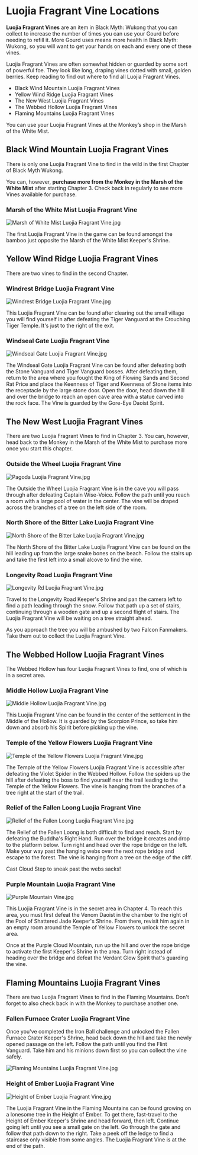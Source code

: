 # Luojia Fragrant Vine Locations

**Luojia Fragrant Vines** are an item in Black Myth: Wukong that you can collect to increase the number of times you can use your Gourd before needing to refill it. More Gourd uses means more health in Black Myth: Wukong, so you will want to get your hands on each and every one of these vines. 

Luojia Fragrant Vines are often somewhat hidden or guarded by some sort of powerful foe. They look like long, draping vines dotted with small, golden berries. Keep reading to find out where to find all Luojia Fragrant Vines. 

* Black Wind Mountain Luojia Fragrant Vines
* Yellow Wind Ridge Luojia Fragrant Vines
* The New West Luojia Fragrant Vines
* The Webbed Hollow Luojia Fragrant Vines
* Flaming Mountains Luojia Fragrant Vines

You can use your Luojia Fragrant Vines at the Monkey’s shop in the Marsh of the White Mist. 

## Black Wind Mountain Luojia Fragrant Vines

There is only one Luojia Fragrant Vine to find in the wild in the first Chapter of Black Myth Wukong. 

You can, however, **purchase more from the Monkey in the Marsh of the White Mist** after starting Chapter 3. Check back in regularly to see more Vines available for purchase. 

### Marsh of the White Mist Luojia Fragrant Vine

![Marsh of White Mist Luojia Fragrant Vine.jpg](https://oyster.ignimgs.com/mediawiki/apis.ign.com/black-myth-wukong/0/0e/Marsh_of_White_Mist_Luojia_Fragrant_Vine.jpg)

The first Luojia Fragrant Vine in the game can be found amongst the bamboo just opposite the Marsh of the White Mist Keeper's Shrine. 

## Yellow Wind Ridge Luojia Fragrant Vines

There are two vines to find in the second Chapter. 

### Windrest Bridge Luojia Fragrant Vine

![Windrest Bridge Luojia Fragrant Vine.jpg](https://oyster.ignimgs.com/mediawiki/apis.ign.com/black-myth-wukong/1/10/Windrest_Bridge_Luojia_Fragrant_Vine.jpg)

This Luojia Fragrant Vine can be found after clearing out the small village you will find yourself in after defeating the Tiger Vanguard at the Crouching Tiger Temple. It's just to the right of the exit. 

### Windseal Gate Luojia Fragrant Vine

![Windseal Gate Luojia Fragrant Vine.jpg](https://oyster.ignimgs.com/mediawiki/apis.ign.com/black-myth-wukong/2/2c/Windseal_Gate_Luojia_Fragrant_Vine.jpg)

The Windseal Gate Luojia Fragrant Vine can be found after defeating both the Stone Vanguard and Tiger Vanguard bosses. After defeating them, return to the area where you fought the King of Flowing Sands and Second Rat Price and place the Keenness of Tiger and Keenness of Stone items into the receptacle by the large stone door. Open the door, head down the hill and over the bridge to reach an open cave area with a statue carved into the rock face. The Vine is guarded by the Gore-Eye Daoist Spirit. 

## The New West Luojia Fragrant Vines

There are two Luojia Fragrant Vines to find in Chapter 3. You can, however, head back to the Monkey in the Marsh of the White Mist to purchase more once you start this chapter. 

### Outside the Wheel Luojia Fragrant Vine

![Pagoda Luojia Fragrant Vine.jpg](https://oyster.ignimgs.com/mediawiki/apis.ign.com/black-myth-wukong/1/13/Pagoda_Luojia_Fragrant_Vine.jpg)

The Outside the Wheel Luojia Fragrant Vine is in the cave you will pass through after defeating Captain Wise-Voice. Follow the path until you reach a room with a large pool of water in the center. The vine will be draped across the branches of a tree on the left side of the room. 

### North Shore of the Bitter Lake Luojia Fragrant Vine

![North Shore of the Bitter Lake Luojia Fragrant Vine.jpg](https://oyster.ignimgs.com/mediawiki/apis.ign.com/black-myth-wukong/e/ee/North_Shore_of_the_Bitter_Lake_Luojia_Fragrant_Vine.jpg)

The North Shore of the Bitter Lake Luojia Fragrant Vine can be found on the hill leading up from the large snake bones on the beach. Follow the stairs up and take the first left into a small alcove to find the vine. 

### Longevity Road Luojia Fragrant Vine

![Longevity Rd Luojia Fragrant Vine.jpg](https://oyster.ignimgs.com/mediawiki/apis.ign.com/black-myth-wukong/8/8f/Longevity_Rd_Luojia_Fragrant_Vine.jpg)

Travel to the Longevity Road Keeper's Shrine and pan the camera left to find a path leading through the snow. Follow that path up a set of stairs, continuing through a wooden gate and up a second flight of stairs. The Luojia Fragrant Vine will be waiting on a tree straight ahead. 

As you approach the tree you will be ambushed by two Falcon Fanmakers. Take them out to collect the Luojia Fragrant Vine. 

## The Webbed Hollow Luojia Fragrant Vines

The Webbed Hollow has four Luojia Fragrant Vines to find, one of which is in a secret area. 

### Middle Hollow Luojia Fragrant Vine

![Middle Hollow Luojia Fragrant Vine.jpg](https://oyster.ignimgs.com/mediawiki/apis.ign.com/black-myth-wukong/9/96/Middle_Hollow_Luojia_Fragrant_Vine.jpg)

This Luojia Fragrant Vine can be found in the center of the settlement in the Middle of the Hollow. It is guarded by the Scorpion Prince, so take him down and absorb his Spirit before picking up the vine. 

### Temple of the Yellow Flowers Luojia Fragrant Vine

![Temple of the Yellow Flowers Luojia Fragrant Vine.jpg](https://oyster.ignimgs.com/mediawiki/apis.ign.com/black-myth-wukong/c/c9/Temple_of_the_Yellow_Flowers_Luojia_Fragrant_Vine.jpg)

The Temple of the Yellow Flowers Luojia Fragrant Vine is accessible after defeating the Violet Spider in the Webbed Hollow. Follow the spiders up the hill after defeating the boss to find yourself near the trail leading to the Temple of the Yellow Flowers. The vine is hanging from the branches of a tree right at the start of the trail. 

### Relief of the Fallen Loong Luojia Fragrant Vine

![Relief of the Fallen Loong Luojia Fragrant Vine.jpg](https://oyster.ignimgs.com/mediawiki/apis.ign.com/black-myth-wukong/7/7a/Relief_of_the_Fallen_Loong_Luojia_Fragrant_Vine.jpg)

The Relief of the Fallen Loong is both difficult to find and reach. Start by defeating the Buddha's Right Hand. Run over the bridge it creates and drop to the platform below. Turn right and head over the rope bridge on the left. Make your way past the hanging webs over the next rope bridge and escape to the forest. The vine is hanging from a tree on the edge of the cliff. 

Cast Cloud Step to sneak past the webs sacks! 

### Purple Mountain Luojia Fragrant Vine

![Purple Mountain Vine.jpg](https://oyster.ignimgs.com/mediawiki/apis.ign.com/black-myth-wukong/5/54/Purple_Mountain_Vine.jpg)

This Luojia Fragrant Vine is in the secret area in Chapter 4. To reach this area, you must first defeat the Venom Daoist in the chamber to the right of the Pool of Shattered Jade Keeper's Shrine. From there, revisit him again in an empty room around the Temple of Yellow Flowers to unlock the secret area. 

Once at the Purple Cloud Mountain, run up the hill and over the rope bridge to activate the first Keeper's Shrine in the area. Turn right instead of heading over the bridge and defeat the Verdant Glow Spirit that's guarding the vine. 

## Flaming Mountains Luojia Fragrant Vines

There are two Luojia Fragrant Vines to find in the Flaming Mountains. Don't forget to also check back in with the Monkey to purchase another one. 

### Fallen Furnace Crater Luojia Fragrant Vine

Once you've completed the Iron Ball challenge and unlocked the Fallen Furnace Crater Keeper's Shrine, head back down the hill and take the newly opened passage on the left. Follow the path until you find the Flint Vanguard. Take him and his minions down first so you can collect the vine safely. 

![Flaming Mountains Luojia Fragrant Vine.jpg](https://oyster.ignimgs.com/mediawiki/apis.ign.com/black-myth-wukong/4/49/Flaming_Mountains_Luojia_Fragrant_Vine.jpg)

### Height of Ember Luojia Fragrant Vine

![Height of Ember Luojia Fragrant Vine.jpg](https://oyster.ignimgs.com/mediawiki/apis.ign.com/black-myth-wukong/0/0a/Height_of_Ember_Luojia_Fragrant_Vine.jpg)

The Luojia Fragrant Vine in the Flaming Mountains can be found growing on a lonesome tree in the Height of Ember. To get there, fast-travel to the Height of Ember Keeper's Shrine and head forward, then left. Continue going left until you see a small gate on the left. Go through the gate and follow that path down to the right. Take a peek off the ledge to find a staircase only visible from some angles. The Luojia Fragrant Vine is at the end of the path. 

